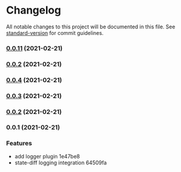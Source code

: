 # Changelog

All notable changes to this project will be documented in this file. See [standard-version](https://github.com/conventional-changelog/standard-version) for commit guidelines.

### [0.0.11](https://github.com/ngxs-labs/state-diff-logger/compare/v0.0.4...v0.0.11) (2021-02-21)

### [0.0.2](https://github.com/ngxs-labs/state-diff-logger/compare/v0.0.4...v0.0.2) (2021-02-21)

### [0.0.4](///compare/v0.0.3...v0.0.4) (2021-02-21)

### [0.0.3](///compare/v0.0.2...v0.0.3) (2021-02-21)

### [0.0.2](///compare/v0.0.1...v0.0.2) (2021-02-21)

### 0.0.1 (2021-02-21)


### Features

* add logger plugin 1e47be8
* state-diff logging integration 64509fa
